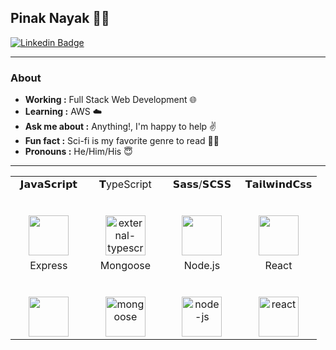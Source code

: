 
## Pinak Nayak 👨‍💻
[![Linkedin Badge](https://img.shields.io/badge/-Pinak_Nayak-blue?style=flat-square&logo=Linkedin&logoColor=white&link=https://www.linkedin.com/in/npinak/)](https://www.linkedin.com/in/npinak/) 

---------------------------------------------------------------------------------------------------------------------------------------------------------------------------------
### About
-  **Working :** Full Stack Web Development 🌐 
-  **Learning :** AWS ☁️  
-  **Ask me about :** Anything!, I'm happy to help ✌️
-  **Fun fact :** Sci-fi is my favorite genre to read 🧑‍🔬
-  **Pronouns :** He/Him/His 😇

-------------------------------------------------------------------------------------------------------------------------------------------------------------------

<table>
  <tbody>
    <tr valign="top">
      <td width="25%" align="center">
        <span>𝗝𝗮𝘃𝗮𝗦𝗰𝗿𝗶𝗽𝘁</span><br><br><br>
        <img height="64px" src="https://cdn.svgporn.com/logos/javascript.svg">
      </td>
      <td width="25%" align="center">
        	<span>𝗧ypeScript</span><br><br><br>
        	<img width="64" height="64" src="https://img.icons8.com/external-tal-revivo-color-tal-revivo/64/external-typescript-an-open-source-programming-language-developed-and-maintained-by-microsoft-logo-color-tal-revivo.png" alt="external-typescript-an-open-source-programming-language-developed-and-maintained-by-microsoft-logo-color-tal-revivo"/>
	       <td width="25%" align="center">
        <span>𝗦𝗮𝘀𝘀/𝗦𝗖𝗦𝗦</span><br><br><br>
        <img height="64px" src="https://cdn.svgporn.com/logos/sass.svg">
      </td>
<!--       </td>
			<td width="25%" align="center">
        <span>𝗘𝘀𝗹𝗶𝗻𝘁</span><br><br><br>
        <img height="64px" src="https://cdn.svgporn.com/logos/eslint.svg">
      </td> -->
			<td width="25%" align="center">
				<span>𝗧𝗮𝗶𝗹𝘄𝗶𝗻𝗱𝗖𝘀𝘀</span><br><br><br>
     	  <img height="64px" src="https://cdn.svgporn.com/logos/tailwindcss-icon.svg">
      </td>
    </tr>
    <tr valign="top">
      <td width="25%" align="center">
        <span>Express</span><br><br><br>
        <img height="64px" src="https://img.icons8.com/officel/64/express-js.png">
      </td>
      <td width="25%" align="center">
        <span>Mongoose</span><br><br><br>
       <img width="64" height="64" src="https://img.icons8.com/color/64/mongoose.png" 		 alt="mongoose"/>
      </td>
      <td width="25%" align="center">
        <span>Node.js</span><br><br><br>
        <img width="64" height="64" src="https://img.icons8.com/fluency/64/node-js.png"              
         alt="node-js"/>      </td>
      <td width="25%" align="center">
        <span>React</span><br><br><br>
      	<img width="64" height="64" src="https://img.icons8.com/officel/64/react.png"  		alt="react"/>		
	  </td>
    </tr>
<!--     <tr valign="top">
     
    </tr> -->
  </tbody>
</table>

<!---
npinak/npinak is a ✨ special ✨ repository because its `README.md` (this file) appears on your GitHub profile.
You can click the Preview link to take a look at your changes.
--->
